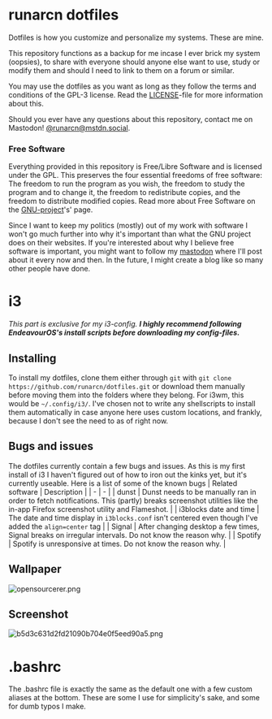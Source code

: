 # runarcn dotfiles
Dotfiles is how you customize and personalize my systems. These are mine. 

This repository functions as a backup for me incase I ever brick my system (oopsies), to share with everyone should anyone else want to use, study or modify them and should I need to link to them on a forum or similar.

You may use the dotfiles as you want as long as they follow the terms and conditions of the GPL-3 license. Read the [LICENSE](https://github.com/runarcn/dotfiles/blob/main/LICENSE)-file for more information about this.

Should you ever have any questions about this repository, contact me on Mastodon! [@runarcn@mstdn.social](https://mstdn.social/@runarcn).

### Free Software
Everything provided in this repository is Free/Libre Software and is licensed under the GPL. This preserves the four essential freedoms of free software: The freedom to run the program as you wish, the freedom to study the program and to change it, the freedom to redistribute copies, and the freedom to distribute modified copies. Read more about Free Software on the [GNU-project](https://www.gnu.org/philosophy/free-sw.en.html)'s' page.

Since I want to keep my politics (mostly) out of my work with software I won't go much further into why it's important than what the GNU project does on their websites. If you're interested about why I believe free software is important, you might want to follow my [mastodon](https://mstdn.social/@runarcn) where I'll post about it every now and then. In the future, I might create a blog like so many other people have done.

# i3
_This part is exclusive for my i3-config. **I highly recommend following EndeavourOS's install scripts before downloading my config-files.**_

## Installing
To install my dotfiles, clone them either through `git` with `git clone https://github.com/runarcn/dotfiles.git` or download them manually before moving them into the folders where they belong. For i3wm, this would be `~/.config/i3/`. I've chosen not to write any shellscripts to install them automatically in case anyone here uses custom locations, and frankly, because I don't see the need to as of right now.

## Bugs and issues
The dotfiles currently contain a few bugs and issues. As this is my first install of i3 I haven't figured out of how to iron out the kinks yet, but it's currently useable. Here is a list of some of the known bugs
| Related software | Description |
| - | - |
| dunst | Dunst needs to be manually ran in order to fetch notifications. This (partly) breaks screenshot utilities like the in-app Firefox screenshot utility and Flameshot. |
| i3blocks date and time | The date and time display in `i3blocks.conf` isn't centered even though I've added the `align=center` tag |
| Signal | After changing desktop a few times, Signal breaks on irregular intervals. Do not know the reason why. |
| Spotify | Spotify is unresponsive at times. Do not know the reason why. |

## Wallpaper
![opensourcerer.png](../../_resources/opensourcerer.png)


## Screenshot
![b5d3c631d2fd21090b704e0f5eed90a5.png](../../_resources/b5d3c631d2fd21090b704e0f5eed90a5.png)


# .bashrc
The .bashrc file is exactly the same as the default one with a few custom aliases at the bottom. These are some I use for simplicity's sake, and some for dumb typos I make.


